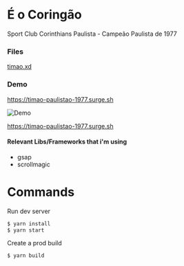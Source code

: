 # É o Coringão
Sport Club Corinthians Paulista - Campeão Paulista de 1977

### Files
[timao.xd](https://github.com/almeida-matheus/corinthians-paulistao-1977-landing/blob/develop/art/timao.xd?raw=true)

### Demo
https://timao-paulistao-1977.surge.sh

![Demo](https://github.com/almeida-matheus/corinthians-paulistao-1977-landing/blob/develop/art/demo.gif?raw=true)

https://timao-paulistao-1977.surge.sh

#### Relevant Libs/Frameworks that i'm using
- gsap
- scrollmagic

# Commands

Run dev server
```sh
$ yarn install
$ yarn start
```

Create a prod build
```sh
$ yarn build